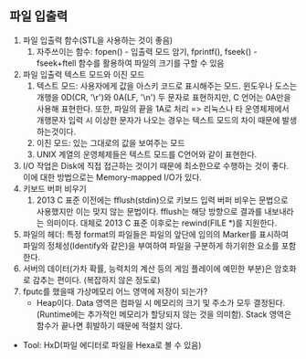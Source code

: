 ## 파일 입출력
1. 파일 입출력 함수(STL을 사용하는 것이 좋음)
	1) 자주쓰이는 함수: fopen() - 입출력 모드 암기, fprintf(), fseek() - fseek+ftell 함수를 활용하여 파일의 크기를 구할 수 있음
2. 파일 입출력 텍스트 모드와 이진 모드
	1) 텍스트 모드: 사용자에게 값을 아스키 코드로 표시해주는 모드. 윈도우나 도스는 개행을 0D(CR, '\r')와 0A(LF, '\n') 두 문자로 표현하지만, C 언어는 0A만을 사용해 표현한다. 또한, 파일의 끝을 1A로 처리
			=> 리눅스나 타 운영체제에서 개행문자 입력 시 이상한 문자가 나오는 경우는 텍스트 모드의 차이 때문에 발생하는것이다.
	2) 이진 모드: 있는 그대로의 값을 보여주는 모드
	3) UNIX 계열의 운영체제들은 텍스트 모드를 C언어와 같이 표현한다.
3. I/O 작업은 Disk에 직접 접근하는 것이기 때문에 최소한으로 수행하는 것이 좋다. 이에 대한 방법으로는 Memory-mapped I/O가 있다.
4. 키보드 버퍼 비우기
	1) 2013 C 표준 이전에는 fflush(stdin)으로 키보드 입력 버퍼 비우는 문법으로 사용했지만 이는 맞지 않는 문법이다. fflush는 해당 방향으로 결과를 내보내라는 의미이다. 대체로 2013 C 표준 이후로는 rewind(FILE *)를 지원한다.
5. 파일의 헤더: 특정 format의 파일들은 파일의 앞단에 임의의 Marker를 표시하여 파일의 정체성(Identify와 같은)을 부여하여 파일을 구분하게 하기위한 요소를 포함한다.
6. 서버의 데이터(가차 확률, 능력치의 계산 등의 게임 플레이에 예민한 부분)은 암호화로 감추는 편이다. (복잡하지 않은 정도로)
7. fputc를 했을때 가상메모리 어느 영역에 저장이 되는가?
	* Heap이다. Data 영역은 컴파일 시 메모리의 크기 및 주소가 모두 결정된다.(Runtime에는 추가적인 메모리가 할당되지 않는 것을 의미함). Stack 영역은 함수가 끝나면 휘발하기 때문에 적절치 않다.
* Tool: HxD(파일 에디터로 파일을 Hexa로 볼 수 있음)
